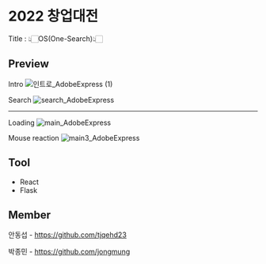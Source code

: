 # 2022 창업대전

Title : 👆🏻OS(One-Search)👆🏻


## Preview

Intro
![인트로_AdobeExpress (1)](https://user-images.githubusercontent.com/96939334/198579912-871b1f91-dc6f-4144-85a8-608909f578b1.gif)

Search
![search_AdobeExpress](https://user-images.githubusercontent.com/96939334/198580962-c8c6681f-070a-43e1-ab78-688734a85257.gif)

---

Loading
![main_AdobeExpress](https://user-images.githubusercontent.com/96939334/198582379-f43f4a3f-70cd-46cd-84da-fe18e48c2888.gif)

Mouse reaction
![main3_AdobeExpress](https://user-images.githubusercontent.com/96939334/198583127-8f7d98bb-47b8-48de-b730-b55cf0d3375d.gif)


## Tool

+ React
+ Flask


## Member

안동섭 - https://github.com/tjqehd23

박종민 - https://github.com/jongmung
